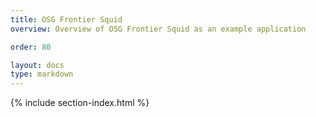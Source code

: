 ```yaml
---
title: OSG Frontier Squid
overview: Overview of OSG Frontier Squid as an example application

order: 80

layout: docs
type: markdown
---
```


{% include section-index.html %}
